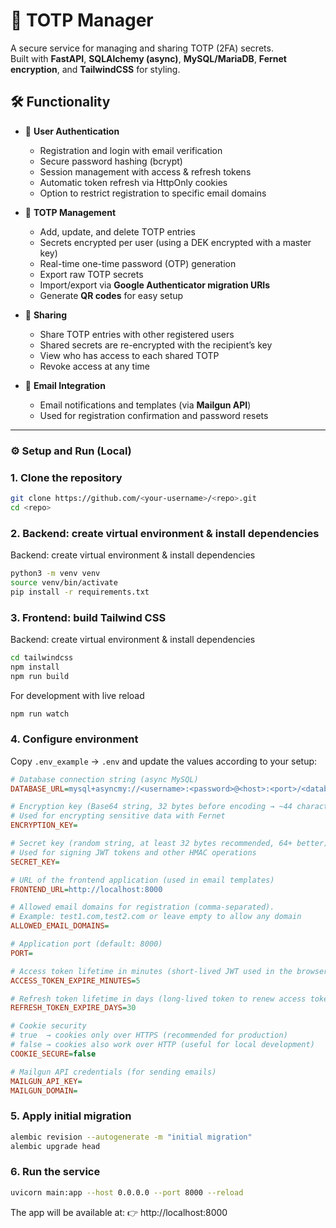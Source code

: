 # 🔐 TOTP Manager

A secure service for managing and sharing TOTP (2FA) secrets.  
Built with **FastAPI**, **SQLAlchemy (async)**, **MySQL/MariaDB**, **Fernet encryption**, and **TailwindCSS** for styling.

## 🛠 Functionality

- 🔑 **User Authentication**
  - Registration and login with email verification
  - Secure password hashing (bcrypt)
  - Session management with access & refresh tokens
  - Automatic token refresh via HttpOnly cookies
  - Option to restrict registration to specific email domains

- 🔐 **TOTP Management**
  - Add, update, and delete TOTP entries
  - Secrets encrypted per user (using a DEK encrypted with a master key)
  - Real-time one-time password (OTP) generation
  - Export raw TOTP secrets
  - Import/export via **Google Authenticator migration URIs**
  - Generate **QR codes** for easy setup

- 👥 **Sharing**
  - Share TOTP entries with other registered users
  - Shared secrets are re-encrypted with the recipient’s key
  - View who has access to each shared TOTP
  - Revoke access at any time

- 📧 **Email Integration**
  - Email notifications and templates (via **Mailgun API**)
  - Used for registration confirmation and password resets

---
### ⚙️ Setup and Run (Local)

### 1. Clone the repository
```sh
git clone https://github.com/<your-username>/<repo>.git
cd <repo>
```
### 2. Backend: create virtual environment & install dependencies
Backend: create virtual environment & install dependencies
```sh
python3 -m venv venv
source venv/bin/activate
pip install -r requirements.txt
```
### 3. Frontend: build Tailwind CSS
Backend: create virtual environment & install dependencies
```sh
cd tailwindcss
npm install
npm run build
```
For development with live reload
```sh
npm run watch
```
### 4. Configure environment
Copy `.env_example` → `.env` and update the values according to your setup:

```ini
# Database connection string (async MySQL)
DATABASE_URL=mysql+asyncmy://<username>:<password>@<host>:<port>/<database>

# Encryption key (Base64 string, 32 bytes before encoding → ~44 characters after base64)
# Used for encrypting sensitive data with Fernet
ENCRYPTION_KEY=

# Secret key (random string, at least 32 bytes recommended, 64+ better)
# Used for signing JWT tokens and other HMAC operations
SECRET_KEY=

# URL of the frontend application (used in email templates)
FRONTEND_URL=http://localhost:8000

# Allowed email domains for registration (comma-separated).
# Example: test1.com,test2.com or leave empty to allow any domain
ALLOWED_EMAIL_DOMAINS=

# Application port (default: 8000)
PORT=

# Access token lifetime in minutes (short-lived JWT used in the browser)
ACCESS_TOKEN_EXPIRE_MINUTES=5

# Refresh token lifetime in days (long-lived token to renew access tokens)
REFRESH_TOKEN_EXPIRE_DAYS=30

# Cookie security
# true  → cookies only over HTTPS (recommended for production)
# false → cookies also work over HTTP (useful for local development)
COOKIE_SECURE=false

# Mailgun API credentials (for sending emails)
MAILGUN_API_KEY=
MAILGUN_DOMAIN=
```
### 5. Apply initial migration
```sh
alembic revision --autogenerate -m "initial migration"
alembic upgrade head
```
### 6. Run the service
```sh
uvicorn main:app --host 0.0.0.0 --port 8000 --reload
```

The app will be available at:
👉 http://localhost:8000
